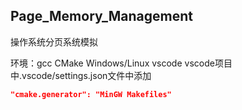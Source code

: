 ## Page_Memory_Management

操作系统分页系统模拟

环境：gcc CMake Windows/Linux vscode
vscode项目中.vscode/settings.json文件中添加
```json
"cmake.generator": "MinGW Makefiles"
```

